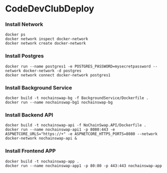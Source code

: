 # CodeDevClubDeploy

### Install Network
	
```
docker ps
docker network inspect docker-network
docker network create docker-network
```

### Install Postgres
```
docker run --name postgres1 -e POSTGRES_PASSWORD=mysecretpassword --network docker-network -d postgres
docker network connect docker-network postgres1
```

### Install Background Service
```
docker build -t nochainswap-bg -f BackgroundService/Dockerfile .
docker run --name nochainswap-bg1 nochainswap-bg
```

### Install Backend API
```
docker build -t nochainswap-api -f NoChainSwap.API/Dockerfile .
docker run --name nochainswap-api1 -p 8080:443 -e ASPNETCORE_URLS="https://+" -e ASPNETCORE_HTTPS_PORTS=8080 --network docker-network nochainswap-api &
```

### Install Frontend APP
```
docker build -t nochainswap-app .
docker run --name nochainswap-app1 -p 80:80 -p 443:443 nochainswap-app
```
